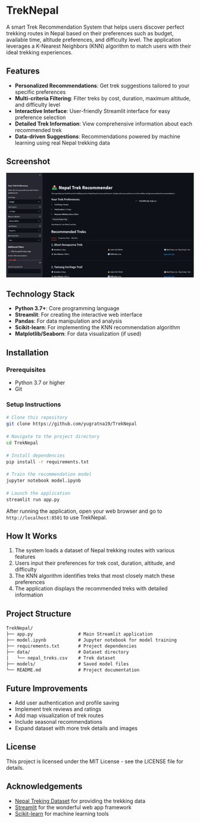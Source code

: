 # TrekNepal

A smart Trek Recommendation System that helps users discover perfect trekking routes in Nepal based on their preferences such as budget, available time, altitude preferences, and difficulty level. The application leverages a K-Nearest Neighbors (KNN) algorithm to match users with their ideal trekking experiences.

## Features

- **Personalized Recommendations**: Get trek suggestions tailored to your specific preferences
- **Multi-criteria Filtering**: Filter treks by cost, duration, maximum altitude, and difficulty level
- **Interactive Interface**: User-friendly Streamlit interface for easy preference selection
- **Detailed Trek Information**: View comprehensive information about each recommended trek
- **Data-driven Suggestions**: Recommendations powered by machine learning using real Nepal trekking data

## Screenshot

![Website Screenshot](output.png)

## Technology Stack

- **Python 3.7+**: Core programming language
- **Streamlit**: For creating the interactive web interface
- **Pandas**: For data manipulation and analysis
- **Scikit-learn**: For implementing the KNN recommendation algorithm
- **Matplotlib/Seaborn**: For data visualization (if used)

## Installation

### Prerequisites
- Python 3.7 or higher
- Git

### Setup Instructions

```bash
# Clone this repository
git clone https://github.com/yugratna19/TrekNepal

# Navigate to the project directory
cd TrekNepal

# Install dependencies
pip install -r requirements.txt

# Train the recommendation model
jupyter notebook model.ipynb

# Launch the application
streamlit run app.py
```

After running the application, open your web browser and go to `http://localhost:8501` to use TrekNepal.

## How It Works

1. The system loads a dataset of Nepal trekking routes with various features
2. Users input their preferences for trek cost, duration, altitude, and difficulty
3. The KNN algorithm identifies treks that most closely match these preferences
4. The application displays the recommended treks with detailed information

## Project Structure

```
TrekNepal/
├── app.py                 # Main Streamlit application
├── model.ipynb            # Jupyter notebook for model training
├── requirements.txt       # Project dependencies
├── data/                  # Dataset directory
│   └── nepal_treks.csv    # Trek dataset
├── models/                # Saved model files
└── README.md              # Project documentation
```

## Future Improvements

- Add user authentication and profile saving
- Implement trek reviews and ratings
- Add map visualization of trek routes
- Include seasonal recommendations
- Expand dataset with more trek details and images

## License

This project is licensed under the MIT License - see the LICENSE file for details.

## Acknowledgements

- [Nepal Treking Dataset](https://www.kaggle.com/datasets/bibekrai44/nepal-treking-dataset) for providing the trekking data
- [Streamlit](https://streamlit.io/) for the wonderful web app framework
- [Scikit-learn](https://scikit-learn.org/) for machine learning tools
